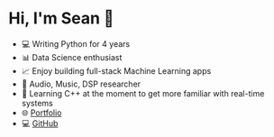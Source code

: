 # Hi, I'm Sean 👋

- 💻 Writing Python for 4 years
- 📊 Data Science enthusiast 
- 📈 Enjoy building full-stack Machine Learning apps
- 🎹 Audio, Music, DSP researcher
- 💼 Learning C++ at the moment to get more familiar with real-time systems
- 🌐 [Portfolio](https://smullins.herokuapp.com/)
- 💻 [GitHub](https://github.com/smullins998)

